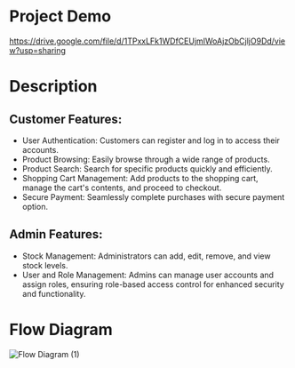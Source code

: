 # Project Demo
https://drive.google.com/file/d/1TPxxLFk1WDfCEUjmIWoAjzObCjljO9Dd/view?usp=sharing

# Description
## Customer Features:
- User Authentication: Customers can register and log in to access their accounts.
- Product Browsing: Easily browse through a wide range of products.
- Product Search: Search for specific products quickly and efficiently.
- Shopping Cart Management: Add products to the shopping cart, manage the cart's contents, and proceed to checkout.
- Secure Payment: Seamlessly complete purchases with secure payment option.

## Admin Features:
- Stock Management: Administrators can add, edit, remove, and view stock levels.
- User and Role Management: Admins can manage user accounts and assign roles, ensuring role-based access control for enhanced security and functionality.

# Flow Diagram
![Flow Diagram (1)](https://github.com/user-attachments/assets/c1a2ea37-41bc-4d40-90da-35c3b014eae4)
